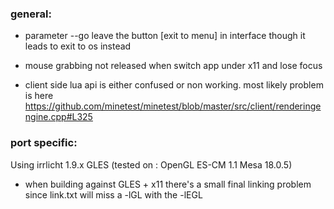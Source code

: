 ### general:
  - parameter --go leave the button [exit to menu] in interface though it leads to exit to os instead
  - mouse grabbing not released  when switch app under x11 and lose focus
    
  - client side lua api is either confused or non working.
most likely problem is here https://github.com/minetest/minetest/blob/master/src/client/renderingengine.cpp#L325

### port specific:

Using irrlicht 1.9.x GLES (tested on : OpenGL ES-CM 1.1 Mesa 18.0.5)

   - when building against GLES + x11 there's a small final linking problem since link.txt will miss a -lGL with the -lEGL
